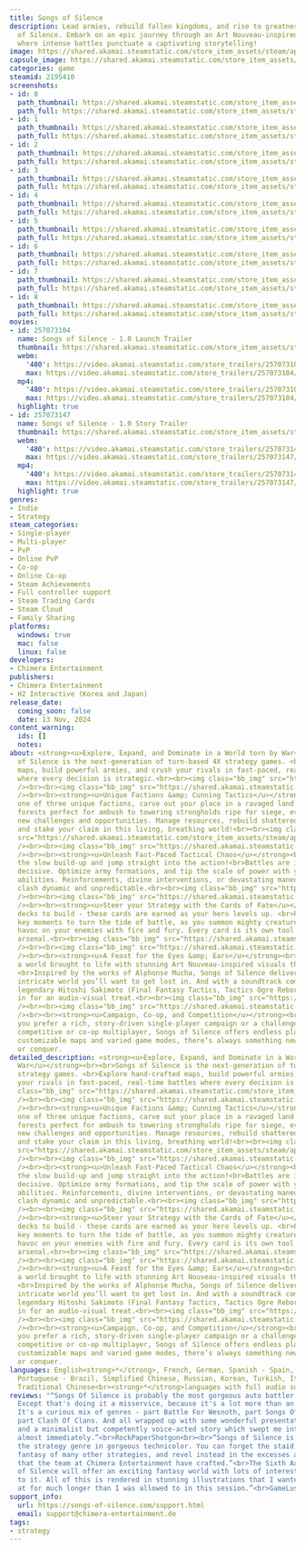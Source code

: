 ```yaml
---
title: Songs of Silence
description: Lead armies, rebuild fallen kingdoms, and rise to greatness in Songs
  of Silence. Embark on an epic journey through an Art Nouveau-inspired fantasy world
  where intense battles punctuate a captivating storytelling!
image: https://shared.akamai.steamstatic.com/store_item_assets/steam/apps/2195410/header.jpg?t=1733159105
capsule_image: https://shared.akamai.steamstatic.com/store_item_assets/steam/apps/2195410/9257e04d5defa8b9ca162dfe01055f14856dbaa4/capsule_231x87.jpg?t=1733159105
categories: game
steamid: 2195410
screenshots:
- id: 0
  path_thumbnail: https://shared.akamai.steamstatic.com/store_item_assets/steam/apps/2195410/ss_3162b32a69b1fb78bda88223b2d1d23627cf49f3.600x338.jpg?t=1733159105
  path_full: https://shared.akamai.steamstatic.com/store_item_assets/steam/apps/2195410/ss_3162b32a69b1fb78bda88223b2d1d23627cf49f3.1920x1080.jpg?t=1733159105
- id: 1
  path_thumbnail: https://shared.akamai.steamstatic.com/store_item_assets/steam/apps/2195410/ss_eb3f8e766844113ccd7ab243d914a2d59f2b485f.600x338.jpg?t=1733159105
  path_full: https://shared.akamai.steamstatic.com/store_item_assets/steam/apps/2195410/ss_eb3f8e766844113ccd7ab243d914a2d59f2b485f.1920x1080.jpg?t=1733159105
- id: 2
  path_thumbnail: https://shared.akamai.steamstatic.com/store_item_assets/steam/apps/2195410/ss_f0ea8397c866463fb38f8dc958cb2ce802b4c39a.600x338.jpg?t=1733159105
  path_full: https://shared.akamai.steamstatic.com/store_item_assets/steam/apps/2195410/ss_f0ea8397c866463fb38f8dc958cb2ce802b4c39a.1920x1080.jpg?t=1733159105
- id: 3
  path_thumbnail: https://shared.akamai.steamstatic.com/store_item_assets/steam/apps/2195410/ss_824b3f182433648eae94010dc58504b524b74379.600x338.jpg?t=1733159105
  path_full: https://shared.akamai.steamstatic.com/store_item_assets/steam/apps/2195410/ss_824b3f182433648eae94010dc58504b524b74379.1920x1080.jpg?t=1733159105
- id: 4
  path_thumbnail: https://shared.akamai.steamstatic.com/store_item_assets/steam/apps/2195410/ss_e6d3ad3a123f571d1dfb0800d48548e7abcd2348.600x338.jpg?t=1733159105
  path_full: https://shared.akamai.steamstatic.com/store_item_assets/steam/apps/2195410/ss_e6d3ad3a123f571d1dfb0800d48548e7abcd2348.1920x1080.jpg?t=1733159105
- id: 5
  path_thumbnail: https://shared.akamai.steamstatic.com/store_item_assets/steam/apps/2195410/ss_cb82910918c56231fc18ba7afd9021cfbb68e05d.600x338.jpg?t=1733159105
  path_full: https://shared.akamai.steamstatic.com/store_item_assets/steam/apps/2195410/ss_cb82910918c56231fc18ba7afd9021cfbb68e05d.1920x1080.jpg?t=1733159105
- id: 6
  path_thumbnail: https://shared.akamai.steamstatic.com/store_item_assets/steam/apps/2195410/ss_1077d497242bc5b42ca52f62e892e6bb0854bed9.600x338.jpg?t=1733159105
  path_full: https://shared.akamai.steamstatic.com/store_item_assets/steam/apps/2195410/ss_1077d497242bc5b42ca52f62e892e6bb0854bed9.1920x1080.jpg?t=1733159105
- id: 7
  path_thumbnail: https://shared.akamai.steamstatic.com/store_item_assets/steam/apps/2195410/ss_535f4cd77942545135c56d6ffd0a50f41ecc2ebf.600x338.jpg?t=1733159105
  path_full: https://shared.akamai.steamstatic.com/store_item_assets/steam/apps/2195410/ss_535f4cd77942545135c56d6ffd0a50f41ecc2ebf.1920x1080.jpg?t=1733159105
- id: 8
  path_thumbnail: https://shared.akamai.steamstatic.com/store_item_assets/steam/apps/2195410/ss_adfa37886941737e9c01dc14e182d5642d130288.600x338.jpg?t=1733159105
  path_full: https://shared.akamai.steamstatic.com/store_item_assets/steam/apps/2195410/ss_adfa37886941737e9c01dc14e182d5642d130288.1920x1080.jpg?t=1733159105
movies:
- id: 257073104
  name: Songs of Silence - 1.0 Launch Trailer
  thumbnail: https://shared.akamai.steamstatic.com/store_item_assets/steam/apps/257073104/15c41836251fdef85d3a33969898638d03b64e2b/movie_600x337.jpg?t=1731517679
  webm:
    '480': https://video.akamai.steamstatic.com/store_trailers/257073104/movie480_vp9.webm?t=1731517679
    max: https://video.akamai.steamstatic.com/store_trailers/257073104/movie_max_vp9.webm?t=1731517679
  mp4:
    '480': https://video.akamai.steamstatic.com/store_trailers/257073104/movie480.mp4?t=1731517679
    max: https://video.akamai.steamstatic.com/store_trailers/257073104/movie_max.mp4?t=1731517679
  highlight: true
- id: 257073147
  name: Songs of Silence - 1.0 Story Trailer
  thumbnail: https://shared.akamai.steamstatic.com/store_item_assets/steam/apps/257073147/b2bb38205edf86281844b3e9136bfbcd724fc3b0/movie_600x337.jpg?t=1731520863
  webm:
    '480': https://video.akamai.steamstatic.com/store_trailers/257073147/movie480_vp9.webm?t=1731520863
    max: https://video.akamai.steamstatic.com/store_trailers/257073147/movie_max_vp9.webm?t=1731520863
  mp4:
    '480': https://video.akamai.steamstatic.com/store_trailers/257073147/movie480.mp4?t=1731520863
    max: https://video.akamai.steamstatic.com/store_trailers/257073147/movie_max.mp4?t=1731520863
  highlight: true
genres:
- Indie
- Strategy
steam_categories:
- Single-player
- Multi-player
- PvP
- Online PvP
- Co-op
- Online Co-op
- Steam Achievements
- Full controller support
- Steam Trading Cards
- Steam Cloud
- Family Sharing
platforms:
  windows: true
  mac: false
  linux: false
developers:
- Chimera Entertainment
publishers:
- Chimera Entertainment
- H2 Interactive (Korea and Japan)
release_date:
  coming_soon: false
  date: 13 Nov, 2024
content_warning:
  ids: []
  notes:
about: <strong><u>Explore, Expand, and Dominate in a World torn by War</u></strong><br><br>Songs
  of Silence is the next-generation of turn-based 4X strategy games. <br>Explore hand-crafted
  maps, build powerful armies, and crush your rivals in fast-paced, real-time battles
  where every decision is strategic.<br><br><img class="bb_img" src="https://shared.akamai.steamstatic.com/store_item_assets/steam/apps/2195410/extras/SoS_GIF_KS_Exploration_600x347.gif?t=1733159105"
  /><br><br><img class="bb_img" src="https://shared.akamai.steamstatic.com/store_item_assets/steam/apps/2195410/extras/divider_smaller.png?t=1733159105"
  /><br><br><strong><u>Unique Factions &amp; Cunning Tactics</u></strong><br><br>Lead
  one of three unique factions, carve out your place in a ravaged land.<br>From dense
  forests perfect for ambush to towering strongholds ripe for siege, every map presents
  new challenges and opportunities. Manage resources, rebuild shattered kingdoms,
  and stake your claim in this living, breathing world!<br><br><img class="bb_img"
  src="https://shared.akamai.steamstatic.com/store_item_assets/steam/apps/2195410/extras/SoS_GIF_KS_KingdomExpansion_600x347.gif?t=1733159105"
  /><br><br><img class="bb_img" src="https://shared.akamai.steamstatic.com/store_item_assets/steam/apps/2195410/extras/divider_smaller.png?t=1733159105"
  /><br><br><strong><u>Unleash Fast-Paced Tactical Chaos</u></strong><br><br>Skip
  the slow build-up and jump straight into the action!<br>Battles are intense and
  decisive. Optimize army formations, and tip the scale of power with your heroes'
  abilities. Reinforcements, divine interventions, or devastating maneuvers make every
  clash dynamic and unpredictable.<br><br><img class="bb_img" src="https://shared.akamai.steamstatic.com/store_item_assets/steam/apps/2195410/extras/SoS_GIF_KS_DynamicBattles_600x347.gif?t=1733159105"
  /><br><br><img class="bb_img" src="https://shared.akamai.steamstatic.com/store_item_assets/steam/apps/2195410/extras/divider_smaller.png?t=1733159105"
  /><br><br><strong><u>Steer your Strategy with the Cards of Fate</u></strong><br><br>No
  decks to build - these cards are earned as your hero levels up. <br>Play them at
  key moments to turn the tide of battle, as you summon mighty creatures, or wreak
  havoc on your enemies with fire and fury. Every card is its own tool in your strategic
  arsenal.<br><br><img class="bb_img" src="https://shared.akamai.steamstatic.com/store_item_assets/steam/apps/2195410/extras/SoS_GIF_KS_CardsOfFate_600x347.gif?t=1733159105"
  /><br><br><img class="bb_img" src="https://shared.akamai.steamstatic.com/store_item_assets/steam/apps/2195410/extras/divider_smaller.png?t=1733159105"
  /><br><br><strong><u>A Feast for the Eyes &amp; Ears</u></strong><br><br>Step into
  a world brought to life with stunning Art Nouveau-inspired visuals that set it apart.
  <br>Inspired by the works of Alphonse Mucha, Songs of Silence delivers a colorful,
  intricate world you’ll want to get lost in. And with a soundtrack composed by the
  legendary Hitoshi Sakimoto (Final Fantasy Tactics, Tactics Ogre Reborn), you’re
  in for an audio-visual treat.<br><br><img class="bb_img" src="https://shared.akamai.steamstatic.com/store_item_assets/steam/apps/2195410/extras/heroes_new.png?t=1733159105"
  /><br><br><img class="bb_img" src="https://shared.akamai.steamstatic.com/store_item_assets/steam/apps/2195410/extras/divider_smaller.png?t=1733159105"
  /><br><br><strong><u>Campaign, Co-op, and Competition</u></strong><br><br>Whether
  you prefer a rich, story-driven single-player campaign or a challenge of skill in
  competitive or co-op multiplayer, Songs of Silence offers endless playtime. With
  customizable maps and varied game modes, there’s always something new to explore
  or conquer.
detailed_description: <strong><u>Explore, Expand, and Dominate in a World torn by
  War</u></strong><br><br>Songs of Silence is the next-generation of turn-based 4X
  strategy games. <br>Explore hand-crafted maps, build powerful armies, and crush
  your rivals in fast-paced, real-time battles where every decision is strategic.<br><br><img
  class="bb_img" src="https://shared.akamai.steamstatic.com/store_item_assets/steam/apps/2195410/extras/SoS_GIF_KS_Exploration_600x347.gif?t=1733159105"
  /><br><br><img class="bb_img" src="https://shared.akamai.steamstatic.com/store_item_assets/steam/apps/2195410/extras/divider_smaller.png?t=1733159105"
  /><br><br><strong><u>Unique Factions &amp; Cunning Tactics</u></strong><br><br>Lead
  one of three unique factions, carve out your place in a ravaged land.<br>From dense
  forests perfect for ambush to towering strongholds ripe for siege, every map presents
  new challenges and opportunities. Manage resources, rebuild shattered kingdoms,
  and stake your claim in this living, breathing world!<br><br><img class="bb_img"
  src="https://shared.akamai.steamstatic.com/store_item_assets/steam/apps/2195410/extras/SoS_GIF_KS_KingdomExpansion_600x347.gif?t=1733159105"
  /><br><br><img class="bb_img" src="https://shared.akamai.steamstatic.com/store_item_assets/steam/apps/2195410/extras/divider_smaller.png?t=1733159105"
  /><br><br><strong><u>Unleash Fast-Paced Tactical Chaos</u></strong><br><br>Skip
  the slow build-up and jump straight into the action!<br>Battles are intense and
  decisive. Optimize army formations, and tip the scale of power with your heroes'
  abilities. Reinforcements, divine interventions, or devastating maneuvers make every
  clash dynamic and unpredictable.<br><br><img class="bb_img" src="https://shared.akamai.steamstatic.com/store_item_assets/steam/apps/2195410/extras/SoS_GIF_KS_DynamicBattles_600x347.gif?t=1733159105"
  /><br><br><img class="bb_img" src="https://shared.akamai.steamstatic.com/store_item_assets/steam/apps/2195410/extras/divider_smaller.png?t=1733159105"
  /><br><br><strong><u>Steer your Strategy with the Cards of Fate</u></strong><br><br>No
  decks to build - these cards are earned as your hero levels up. <br>Play them at
  key moments to turn the tide of battle, as you summon mighty creatures, or wreak
  havoc on your enemies with fire and fury. Every card is its own tool in your strategic
  arsenal.<br><br><img class="bb_img" src="https://shared.akamai.steamstatic.com/store_item_assets/steam/apps/2195410/extras/SoS_GIF_KS_CardsOfFate_600x347.gif?t=1733159105"
  /><br><br><img class="bb_img" src="https://shared.akamai.steamstatic.com/store_item_assets/steam/apps/2195410/extras/divider_smaller.png?t=1733159105"
  /><br><br><strong><u>A Feast for the Eyes &amp; Ears</u></strong><br><br>Step into
  a world brought to life with stunning Art Nouveau-inspired visuals that set it apart.
  <br>Inspired by the works of Alphonse Mucha, Songs of Silence delivers a colorful,
  intricate world you’ll want to get lost in. And with a soundtrack composed by the
  legendary Hitoshi Sakimoto (Final Fantasy Tactics, Tactics Ogre Reborn), you’re
  in for an audio-visual treat.<br><br><img class="bb_img" src="https://shared.akamai.steamstatic.com/store_item_assets/steam/apps/2195410/extras/heroes_new.png?t=1733159105"
  /><br><br><img class="bb_img" src="https://shared.akamai.steamstatic.com/store_item_assets/steam/apps/2195410/extras/divider_smaller.png?t=1733159105"
  /><br><br><strong><u>Campaign, Co-op, and Competition</u></strong><br><br>Whether
  you prefer a rich, story-driven single-player campaign or a challenge of skill in
  competitive or co-op multiplayer, Songs of Silence offers endless playtime. With
  customizable maps and varied game modes, there’s always something new to explore
  or conquer.
languages: English<strong>*</strong>, French, German, Spanish - Spain, Japanese, Polish,
  Portuguese - Brazil, Simplified Chinese, Russian, Korean, Turkish, Italian, Ukrainian,
  Traditional Chinese<br><strong>*</strong>languages with full audio support
reviews: "“Songs Of Silence is probably the most gorgeous auto battler I've ever played.
  Except that's doing it a misservice, because it's a lot more than an auto battler.
  It's a curious mix of genres - part Battle For Wesnoth, part Songs Of Conquest,
  part Clash Of Clans. And all wrapped up with some wonderful presentation, music,
  and a minimalist but competently voice-acted story which swept me into its world
  almost immediately.”<br>RockPaperShotgun<br><br>“Songs of Silence is repainting
  the strategy genre in gorgeous technicolor. You can forget the staid, drab medieval
  fantasy of many other strategies, and revel instead in the excesses and bold brushstrokes
  that the team at Chimera Entertainment have crafted.”<br>The Sixth Axis<br><br>“Songs
  of Silence will offer an exciting fantasy world with lots of interesting facets
  to it. All of this is rendered in stunning illustrations that I wanted to stare
  at for much longer than I was allowed to in this session.”<br>GameLuster<br>"
support_info:
  url: https://songs-of-silence.com/support.html
  email: support@chimera-entertainment.de
tags:
- strategy
---
```


